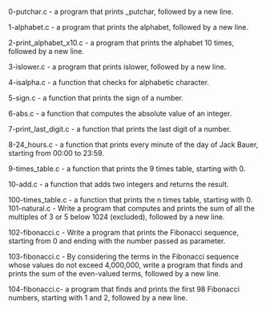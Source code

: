0-putchar.c - a program that prints _putchar, followed by a new line.

1-alphabet.c - a program that prints the alphabet, followed by a new line.

2-print_alphabet_x10.c - a program that prints the alphabet 10 times, followed by a new line.

3-islower.c - a program that prints islower, followed by a new line.

4-isalpha.c -  a function that checks for alphabetic character.

5-sign.c -  a function that prints the sign of a number.

6-abs.c - a function that computes the absolute value of an integer.

7-print_last_digit.c - a function that prints the last digit of a number.

8-24_hours.c - a function that prints every minute of the day of Jack Bauer, starting from 00:00 to 23:59.

9-times_table.c - a function that prints the 9 times table, starting with 0.

10-add.c - a function that adds two integers and returns the result.

100-times_table.c - a function that prints the n times table, starting with 0.
101-natural.c - Write a program that computes and prints the sum of all the multiples of 3 or 5 below 1024 (excluded), followed by a new line.

102-fibonacci.c - Write a program that prints the Fibonacci sequence, starting from 0 and ending with the number passed as parameter.

103-fibonacci.c - By considering the terms in the Fibonacci sequence whose values do not exceed 4,000,000, write a program that finds and prints the sum of the even-valued terms, followed by a new line.

104-fibonacci.c- a program that finds and prints the first 98 Fibonacci numbers, starting with 1 and 2, followed by a new line. 